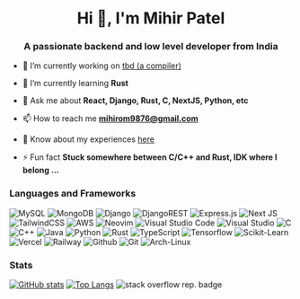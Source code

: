<h1 align="center">Hi 👋, I'm Mihir Patel</h1>
<h3 align="center">A passionate backend and low level developer from India</h3>

- 🔭 I’m currently working on [tbd (a compiler)](https://github.com/LowLevelLore/tbd)

- 🌱 I’m currently learning **Rust**

- 💬 Ask me about **React, Django, Rust, C, NextJS, Python, etc**

- 📫 How to reach me **mihirom9876@gmail.com**

- 📄 Know about my experiences [here](https://drive.google.com/file/d/1CzPmvl7zUe78elfVJ75-qRi3QS7qWBsT/view?usp=sharing)

- ⚡ Fun fact **Stuck somewhere between C/C++ and Rust, IDK where I belong ...**

<h3> Languages and Frameworks </h3>
<div>
<img src="https://img.shields.io/badge/mysql-4479A1.svg?style=for-the-badge&logo=mysql&logoColor=white" alt="MySQL" />
<img src="https://img.shields.io/badge/MongoDB-%234ea94b.svg?style=for-the-badge&logo=mongodb&logoColor=white" alt="MongoDB" />
<img src="https://img.shields.io/badge/django-%23092E20.svg?style=for-the-badge&logo=django&logoColor=white" alt="Django" />
<img src="https://img.shields.io/badge/DJANGO-REST-ff1709?style=for-the-badge&logo=django&logoColor=white&color=ff1709&labelColor=gray" alt="DjangoREST" />
<img src="https://img.shields.io/badge/express.js-%23404d59.svg?style=for-the-badge&logo=express&logoColor=%2361DAFB" alt="Express.js" />
<img src="https://img.shields.io/badge/Next-black?style=for-the-badge&logo=next.js&logoColor=white" alt="Next JS" />
<img src="https://img.shields.io/badge/tailwindcss-%2338B2AC.svg?style=for-the-badge&logo=tailwind-css&logoColor=white" alt="TailwindCSS" />
<img src="https://img.shields.io/badge/AWS-%23FF9900.svg?style=for-the-badge&logo=amazon-aws&logoColor=white" alt="AWS" />
<img src="https://img.shields.io/badge/NeoVim-%2357A143.svg?&style=for-the-badge&logo=neovim&logoColor=white" alt="Neovim" />
<img src="https://img.shields.io/badge/Visual%20Studio%20Code-0078d7.svg?style=for-the-badge&logo=visual-studio-code&logoColor=white" alt="Visual Studio Code" />
<img src="https://img.shields.io/badge/Visual%20Studio-5C2D91.svg?style=for-the-badge&logo=visual-studio&logoColor=white" alt="Visual Studio" />
<img src="https://img.shields.io/badge/c-%2300599C.svg?style=for-the-badge&logo=c&logoColor=white" alt="C" />
<img src="https://img.shields.io/badge/c++-%2300599C.svg?style=for-the-badge&logo=c%2B%2B&logoColor=white" alt="C++" />
<img src="https://img.shields.io/badge/java-%23ED8B00.svg?style=for-the-badge&logo=openjdk&logoColor=white" alt="Java" />
<img src="https://img.shields.io/badge/python-3670A0?style=for-the-badge&logo=python&logoColor=ffdd54" alt="Python" />
<img src="https://img.shields.io/badge/rust-%23000000.svg?style=for-the-badge&logo=rust&logoColor=white" alt="Rust" />
<img src="https://img.shields.io/badge/typescript-%23007ACC.svg?style=for-the-badge&logo=typescript&logoColor=white" alt="TypeScript" />
<img src="https://img.shields.io/badge/TensorFlow-FF6F00?style=for-the-badge&logo=tensorflow&logoColor=white" alt="Tensorflow">
<img src="https://img.shields.io/badge/scikit_learn-F7931E?style=for-the-badge&logo=scikit-learn&logoColor=white" alt="Scikit-Learn">
<img src="https://img.shields.io/badge/Vercel-000000?style=for-the-badge&logo=vercel&logoColor=white" alt="Vercel">
<img src="https://img.shields.io/badge/Railway-131415?style=for-the-badge&logo=railway&logoColor=white" alt="Railway">
<img src="https://img.shields.io/badge/GitHub-100000?style=for-the-badge&logo=github&logoColor=white" alt="Github">
<img src="https://img.shields.io/badge/GIT-E44C30?style=for-the-badge&logo=git&logoColor=white" alt="Git">
<img src="https://img.shields.io/badge/Arch_Linux-557C94?style=for-the-badge&logo=arch-linux&logoColor=white" alt="Arch-Linux">
</div>

<h3> Stats </h3>

[![GitHub stats](https://github-readme-stats.vercel.app/api?username=LowLevelLore&show_icons=true&theme=radical)](https://github.com/anuraghazra/github-readme-stats)
[![Top Langs](https://github-readme-stats.vercel.app/api/top-langs?username=LowLevelLore&layout=compact)](https://github.com/anuraghazra/github-readme-stats)
![stack overflow rep. badge](https://stackoverflow-badge.herokuapp.com/stackoverflow?username=16807361&period=month&mini=false)




